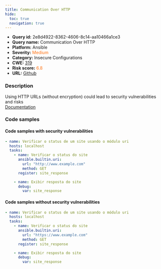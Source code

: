 ```yaml
---
title: Communication Over HTTP
hide:
  toc: true
  navigation: true
---
```


<style>
  .highlight .hll {
    background-color: #ff171742;
  }
  .md-content {
    max-width: 1100px;
    margin: 0 auto;
  }
</style>

-   **Query id:** 2e8d4922-8362-4606-8c14-aa10466a1ce3
-   **Query name:** Communication Over HTTP
-   **Platform:** Ansible
-   **Severity:** <span style="color:#ff7213">Medium</span>
-   **Category:** Insecure Configurations
-   **CWE:** <a href="https://cwe.mitre.org/data/definitions/319.html" onclick="newWindowOpenerSafe(event, 'https://cwe.mitre.org/data/definitions/319.html')">319</a>
-   **Risk score:** <span style="color:#ff7213">6.8</span>
-   **URL:** [Github](https://github.com/Checkmarx/kics/tree/master/assets/queries/ansible/general/communication_over_http)

### Description
Using HTTP URLs (without encryption) could lead to security vulnerabilities and risks<br>
[Documentation](https://docs.ansible.com/ansible/latest/collections/ansible/builtin/uri_module.html#parameter-url)

### Code samples
#### Code samples with security vulnerabilities
```yaml title="Positive test num. 1 - yaml file" hl_lines="6"
- name: Verificar o status de um site usando o módulo uri
  hosts: localhost
  tasks:
    - name: Verificar o status do site
      ansible.builtin.uri:
        url: "http://www.example.com"
        method: GET
      register: site_response

    - name: Exibir resposta do site
      debug:
        var: site_response

```


#### Code samples without security vulnerabilities
```yaml title="Negative test num. 1 - yaml file"
- name: Verificar o status de um site usando o módulo uri
  hosts: localhost
  tasks:
    - name: Verificar o status do site
      ansible.builtin.uri:
        url: "https://www.example.com"
        method: GET
      register: site_response

    - name: Exibir resposta do site
      debug:
        var: site_response

```


